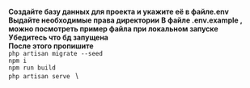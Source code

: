 **Создайте базу данных для проекта и укажите её в файле.env**\
**Выдайте необходимые права директории**
**В файле .env.example , можно посмотреть пример файла при локальном запуске** \
**Убедитесь что бд запущена**\
**После этого пропишите** \
`php artisan migrate --seed ` \
`npm i ` \
`npm run build` \
`php artisan serve ` \
